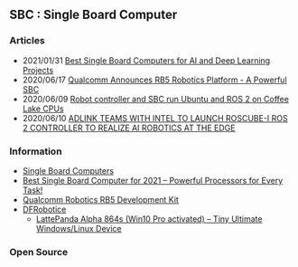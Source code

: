 ## SBC : Single Board Computer 



### Articles
- 2021/01/31 [Best Single Board Computers for AI and Deep Learning Projects](https://itsfoss.com/best-sbc-for-ai/)
- 2020/06/17 [Qualcomm Announces RB5 Robotics Platform - A Powerful SBC](https://www.anandtech.com/show/15856/qualcomm-announces-rb5-robotics-platform-a-powerful-sbc)
- 2020/06/09 [Robot controller and SBC run Ubuntu and ROS 2 on Coffee Lake CPUs](http://linuxgizmos.com/robot-controller-and-sbc-run-ubuntu-and-ros-2-on-coffee-lake-cpus/)
- 2020/06/10 [ADLINK TEAMS WITH INTEL TO LAUNCH ROSCUBE-I ROS 2 CONTROLLER TO REALIZE AI ROBOTICS AT THE EDGE](https://www.electronics-lab.com/adlink-teams-intel-launch-roscube-ros-2-controller-realize-ai-robotics-edge/)



### Information
- [Single Board Computers](https://www.explainingcomputers.com/sbc.html)
- [Best Single Board Computer for 2021 – Powerful Processors for Every Task!](https://www.onesdr.com/best-single-board-computer/)
- [Qualcomm Robotics RB5 Development Kit](https://developer.qualcomm.com/qualcomm-robotics-rb5-kit)
- [DFRobotice](https://www.dfrobot.com/product-1729.html)
    - [LattePanda Alpha 864s (Win10 Pro activated) – Tiny Ultimate Windows/Linux Device](https://www.dfrobot.com/product-1729.html)


### Open Source




